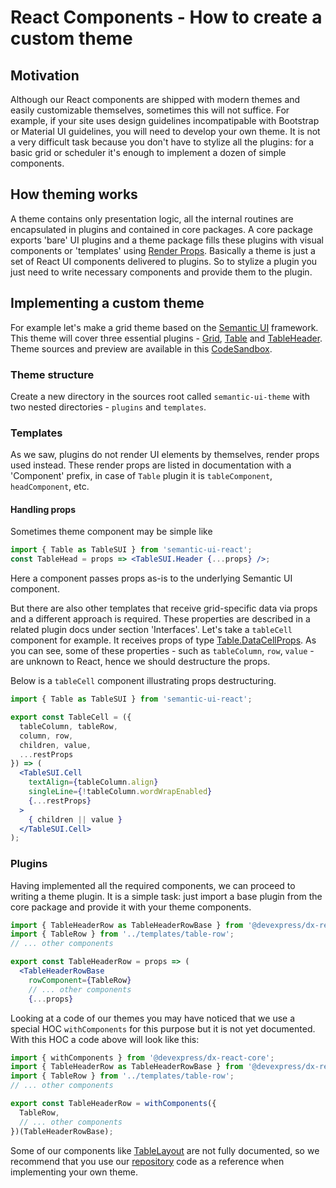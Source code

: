 # React Components - How to create a custom theme

## Motivation
Although our React components are shipped with modern themes and easily customizable themselves, sometimes this will not suffice. For example, if your site uses design guidelines incompatipable with Bootstrap or Material UI guidelines, you will need to develop your own theme. It is not a very difficult task because you don't have to stylize all the plugins: for a basic grid or scheduler it's enough to implement a dozen of simple components.

## How theming works
A theme contains only presentation logic, all the internal routines are encapsulated in plugins and contained in core packages. A core package exports 'bare' UI plugins and a theme package fills these plugins with visual components or 'templates' using [Render Props](https://reactjs.org/docs/render-props.html). Basically a theme is just a set of React UI components delivered to plugins. So to stylize a plugin you just need to write necessary components and provide them to the plugin.

## Implementing a custom theme
For example let's make a grid theme based on the [Semantic UI](https://react.semantic-ui.com/) framework. This theme will cover three essential plugins - [Grid](https://devexpress.github.io/devextreme-reactive/react/grid/docs/reference/grid/), [Table](https://devexpress.github.io/devextreme-reactive/react/grid/docs/reference/table/) and [TableHeader](https://devexpress.github.io/devextreme-reactive/react/grid/docs/reference/table-header-row/). Theme sources and preview are available in this [CodeSandbox](https://codesandbox.io/s/jmqwvjqw3).

### Theme structure
Create a new directory in the sources root called `semantic-ui-theme` with two nested directories - `plugins` and `templates`.

### Templates
As we saw, plugins do not render UI elements by themselves, render props used instead. These render props are listed in documentation with a 'Component' prefix, in case of `Table` plugin it is `tableComponent`, `headComponent`, etc.

#### Handling props
Sometimes theme component may be simple like
```jsx
import { Table as TableSUI } from 'semantic-ui-react';
const TableHead = props => <TableSUI.Header {...props} />;
```
Here a component passes props as-is to the underlying Semantic UI component.

But there are also other templates that receive grid-specific data via props and a different approach is required. These properties are described in a related plugin docs under section 'Interfaces'. Let's take a `tableCell` component for example. It receives props of type [Table.DataCellProps](https://devexpress.github.io/devextreme-reactive/react/grid/docs/reference/table/#tabledatacellprops). As you can see, some of these properties - such as `tableColumn`, `row`, `value` - are unknown to React, hence we should destructure the props.

Below is a `tableCell` component illustrating props destructuring.
```jsx
import { Table as TableSUI } from 'semantic-ui-react';

export const TableCell = ({
  tableColumn, tableRow,
  column, row,
  children, value,
  ...restProps
}) => (
  <TableSUI.Cell
    textAlign={tableColumn.align}
    singleLine={!tableColumn.wordWrapEnabled}
    {...restProps}
  >
    { children || value }
  </TableSUI.Cell>
);
```

### Plugins
Having implemented all the required components, we can proceed to writing a theme plugin. It is a simple task: just import a base plugin from the core package and provide it with your theme components.

```jsx
import { TableHeaderRow as TableHeaderRowBase } from '@devexpress/dx-react-grid';
import { TableRow } from '../templates/table-row';
// ... other components

export const TableHeaderRow = props => (
  <TableHeaderRowBase
    rowComponent={TableRow}
    // ... other components
    {...props}
```

Looking at a code of our themes you may have noticed that we use a special HOC `withComponents` for this purpose but it is not yet documented. With this HOC a code above will look like this:

```jsx
import { withComponents } from '@devexpress/dx-react-core';
import { TableHeaderRow as TableHeaderRowBase } from '@devexpress/dx-react-grid';
import { TableRow } from '../templates/table-row';
// ... other components

export const TableHeaderRow = withComponents({
  TableRow,
  // ... other components
})(TableHeaderRowBase);
```

Some of our components like [TableLayout](https://github.com/DevExpress/devextreme-reactive/blob/master/packages/dx-react-grid/src/components/table-layout.jsx) are not fully documented, so we recommend that you use our [repository](https://github.com/DevExpress/devextreme-reactive) code as a reference when implementing your own theme.
